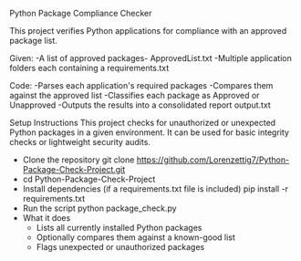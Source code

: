 Python Package Compliance Checker

This project verifies Python applications for compliance with an approved package list.

Given:
-A list of approved packages- ApprovedList.txt
-Multiple application folders each containing a requirements.txt

Code:
-Parses each application's required packages
-Compares them against the approved list 
-Classifies each package as Approved or  Unapproved
-Outputs the results into a consolidated report output.txt

Setup Instructions
This project checks for unauthorized or unexpected Python packages in a given environment. It can be used for basic integrity checks or lightweight security audits.
* Clone the repository git clone https://github.com/Lorenzettig7/Python-Package-Check-Project.git
* cd Python-Package-Check-Project 
* Install dependencies (if a requirements.txt file is included) pip install -r requirements.txt 
* Run the script python package_check.py 
* What it does
    * Lists all currently installed Python packages
    * Optionally compares them against a known-good list
    * Flags unexpected or unauthorized packages



